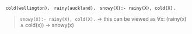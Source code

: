 ``cold(wellington). ``
``rainy(auckland). ``
``snowy(X):- rainy(X), cold(X).``

> ``snowy(X):- rainy(X), cold(X).`` → this can be viewed as $\forall$x: (rainy(x) ∧ cold(x)) → snowy(x)